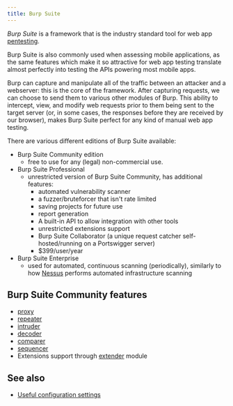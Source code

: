 ```yaml
---
title: Burp Suite
---
```


_Burp Suite_ is a framework that is the industry standard tool for web app [pentesting](private/cybersec/pentesting/).

Burp Suite is also commonly used when assessing mobile applications, as the same features which make it so attractive for web app testing translate almost perfectly into testing the APIs powering most mobile apps.

Burp can capture and manipulate all of the traffic between an attacker and a webserver: this is the core of the framework. After capturing requests, we can choose to send them to various other modules of Burp. This ability to intercept, view, and modify web requests prior to them being sent to the target server (or, in some cases, the responses before they are received by our browser), makes Burp Suite perfect for any kind of manual web app testing.

There are various different editions of Burp Suite available:

- Burp Suite Community edition
  - free to use for any (legal) non-commercial use.
- Burp Suite Professional
  - unrestricted version of Burp Suite Community, has additional features:
    - automated vulnerability scanner
    - a fuzzer/bruteforcer that isn't rate limited
    - saving projects for future use
    - report generation
    - A built-in API to allow integration with other tools
    - unrestricted extensions support
    - Burp Suite Collaborator (a unique request catcher self-hosted/running on a Portswigger server)
    - $399/user/year
- Burp Suite Enterprise
  - used for automated, continuous scanning (periodically), similarly to how [Nessus](Nessus) performs automated infrastructure scanning

## Burp Suite Community features

- [proxy](knowledge/offsec/tools/burp/proxy.md)
- [repeater](knowledge/offsec/tools/burp/repeater.md)
- [intruder](knowledge/offsec/tools/burp/intruder.md)
- [decoder](knowledge/offsec/tools/burp/decoder.md)
- [comparer](knowledge/offsec/tools/burp/comparer.md)
- [sequencer](knowledge/offsec/tools/burp/sequencer.md)
- Extensions support through [extender](knowledge/offsec/tools/burp/extender.md) module

## See also

- [Useful configuration settings](knowledge/offsec/tools/burp/configuration.md)
